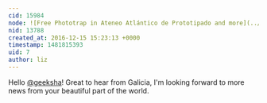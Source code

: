 ```yaml
---
cid: 15984
node: ![Free Phototrap in Ateneo Atlántico de Prototipado and more](../notes/geeksha/12-15-2016/free-phototrap-in-ateneo-atlantico-de-prototipado-and-more)
nid: 13788
created_at: 2016-12-15 15:23:13 +0000
timestamp: 1481815393
uid: 7
author: liz
---
```


Hello [@geeksha](/profile/geeksha)! Great to hear from Galicia, I'm looking forward to more news from your beautiful part of the world.